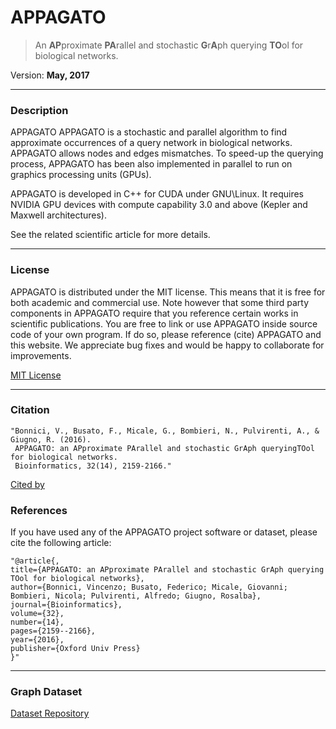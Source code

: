 # APPAGATO

> An **AP**proximate **PA**rallel and stochastic **G**r**A**ph querying **TO**ol for biological networks.

Version: **May, 2017**

<hr />

### Description
APPAGATO APPAGATO is a stochastic and parallel algorithm to find approximate occurrences of a query network in biological networks. APPAGATO allows nodes and edges mismatches. To speed-up the querying process, APPAGATO has been also implemented in parallel to run on graphics processing units (GPUs).

APPAGATO is developed in C++ for CUDA under GNU\Linux. It requires NVIDIA GPU devices with compute capability 3.0 and above (Kepler and Maxwell architectures).

See the related scientific article for more details.

<hr />

### License
APPAGATO is distributed under the MIT license. This means that it is free for both academic and commercial use. 
Note however that some third party components in APPAGATO require that you reference certain works in scientific publications. 
You are free to link or use APPAGATO inside source code of your own program. If do so, please reference (cite) APPAGATO and this website. We appreciate bug fixes and would be happy to collaborate for improvements.

[MIT License](https://raw.githubusercontent.com/GiugnoLab/APPAGATO/master/LICENSE)

<hr />

### Citation
    "Bonnici, V., Busato, F., Micale, G., Bombieri, N., Pulvirenti, A., & Giugno, R. (2016).
     APPAGATO: an APproximate PArallel and stochastic GrAph queryingTOol for biological networks.
     Bioinformatics, 32(14), 2159-2166."
[Cited by](https://scholar.google.it/scholar?hl=it&as_sdt=0%2C5&q=appagato+bonnici&btnG=) <br>

### References 
If you have used any of the APPAGATO project software or dataset, please cite the following article:
  
    "@article{,
    title={APPAGATO: an APproximate PArallel and stochastic GrAph querying TOol for biological networks},
    author={Bonnici, Vincenzo; Busato, Federico; Micale, Giovanni; Bombieri, Nicola; Pulvirenti, Alfredo; Giugno, Rosalba},
    journal={Bioinformatics},
    volume={32},
    number={14},
    pages={2159--2166},
    year={2016},
    publisher={Oxford Univ Press}
    }"

<hr />

### Graph Dataset
[Dataset Repository]()
